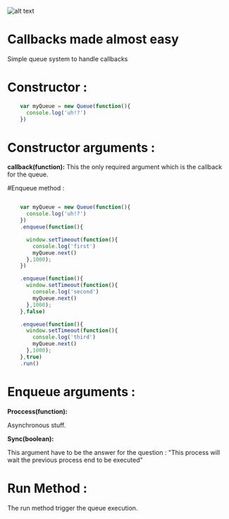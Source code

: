



![alt text](http://i.imgur.com/2grQz3L.png "Ordine")

Callbacks made almost easy
======
Simple queue system to handle callbacks


Constructor : 
======

```javascript
    var myQueue = new Queue(function(){
      console.log('uh!?')
    })
```


# Constructor arguments : 
  __callback(function):__
This the only required argument which is the callback for the queue.


#Enqueue method : 

```javascript

    var myQueue = new Queue(function(){
      console.log('uh!?')
    })
    .enqueue(function(){

      window.setTimeout(function(){
        console.log('first')
        myQueue.next()
      },1000);
    })

    .enqueue(function(){
      window.setTimeout(function(){
        console.log('second')
        myQueue.next()
      },1000);
    },false)

    .enqueue(function(){
      window.setTimeout(function(){
        console.log('third')
        myQueue.next()
      },1000);
    },true)
    .run()

```

# Enqueue arguments :

  __Proccess(function):__
  
Asynchronous stuff.

  __Sync(boolean):__
  
This argument have to be the answer for the question : "This process will wait the previous process end to be executed"


# Run Method : 

The run method trigger the queue execution.
